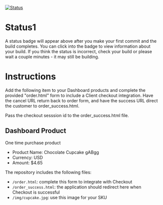 [![Status](https://img.shields.io/badge/status-BUILDING%20COMMIT:%203eff59865a18257bb8e7a9af06ed4af2bcc6af7a-yellow.svg)](https://github.com/lorence-crowdbotics/bakery_scaffold_hM8QF39jzGXPQTst/commit/3eff59865a18257bb8e7a9af06ed4af2bcc6af7a)






























# Status1

A status badge will appear above after you make your first commit and the build completes. You can click into the badge to view information about your build. If you think the status is incorrect, check your build or please wait a couple minutes - it may still be building.

# Instructions

Add the following item to your Dashboard products and complete the provided "order.html" form to include a Client checkout integration. Have the cancel URL return back to order form, and have the success URL direct the customer to order_success.html.

Pass the checkout sesssion id to the order_success.html file.

## Dashboard Product
One time purchase product
* Product Name: Chocolate Cupcake gABgg
* Currency: USD
* Amount: $4.65

The repository includes the following files:
* `/order.html`: complete this form to integrate with Checkout
* `/order_success.html`: the application should redirect here when Checkout is successful
* `/img/cupcake.jpg`: use this image for your SKU

